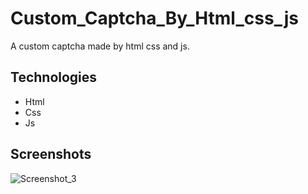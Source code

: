 # Custom_Captcha_By_Html_css_js
A custom captcha made by html css and js.

## Technologies
- Html
- Css
- Js

## Screenshots
![Screenshot_3](https://user-images.githubusercontent.com/90706926/224502234-b4293f9d-ddc7-4813-ab3a-8e80e40511a7.png)

